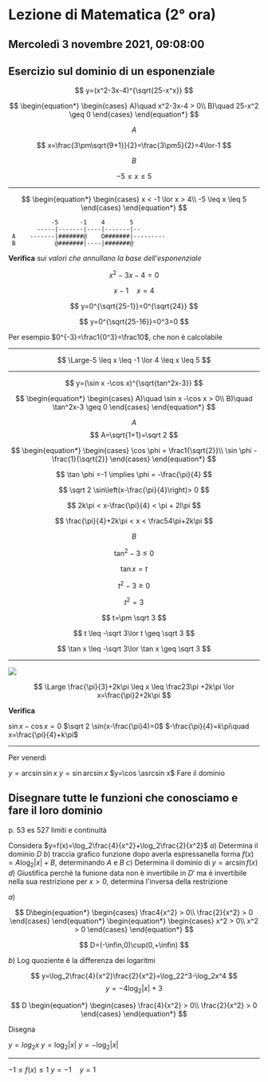 #  Lezione di Matematica (2° ora)
## Mercoledì 3 novembre 2021, 09:08:00

## Esercizio sul dominio di un esponenziale

$$
y=(x^2-3x-4)^{\sqrt{25-x^x}}
$$


$$
\begin{equation*} \begin{cases} 
A)\quad x^2-3x-4 > 0\\
B)\quad 25-x^2 \geq 0 \end{cases} \end{equation*}
$$

$$
A
$$

$$
x=\frac{3\pm\sqrt{9+1}}{2}=\frac{3\pm5}{2}=4\lor-1
$$


$$
B
$$

$$
-5 \leq x \leq 5
$$


---

$$
\begin{equation*} \begin{cases} 
x <  -1 \lor x > 4\\
-5 \leq x \leq 5
 \end{cases} \end{equation*}
$$




                -5      -1    4       5
			-----|-------|----|-------|--
	 A    -------|#######@    O#######|---------
	 B           @#######|----|#######@


**Verifica** _sui valori che annullano la base dell'esponenziale_

$$
x^2-3x-4=0
$$


$$
x-1\quad x = 4
$$

$$
y=0^{\sqrt{25-1}}=0^{\sqrt{24}}
$$

$$
y=0^{\sqrt{25-16}}=0^3=0
$$

Per esempio $0^{-3}=\frac1{0^3}=\frac10$, che non è calcolabile

---

$$
\Large-5 \leq x \leq -1 \lor 4 \leq x \leq 5
$$

---


$$
y=(\sin x -\cos x)^{\sqrt{tan^2x-3}}
$$


$$
\begin{equation*} \begin{cases} 
A)\quad \sin x -\cos x > 0\\
B)\quad \tan^2x-3 \geq 0
 \end{cases} \end{equation*}
$$


$$A$$
$$
A=\sqrt{1+1}=\sqrt 2
$$

$$
\begin{equation*} \begin{cases} 
\cos \phi = \frac1{\sqrt{2}}\\
\sin \phi -\frac{1}{\sqrt{2}}
\end{cases} \end{equation*}
$$

$$
\tan \phi =-1 \implies \phi = -\frac{\pi}{4}
$$

$$
\sqrt 2 \sin\left(x-\frac{\pi}{4}\right)> 0
$$

$$
2k\pi < x-\frac{\pi}{4} < \pi + 2l\pi
$$

$$
\frac{\pi}{4}+2k\pi < x < \frac54\pi+2k\pi
$$


$$B$$

$$
\tan^2-3 \leq 0
$$

$$
\tan x = t
$$


$$
t^2-3 \geq 0
$$

$$
t^2=3
$$

$$
t=\pm \sqrt 3
$$



$$
t \leq -\sqrt 3\lor t \geq \sqrt 3
$$

$$
\tan x \leq -\sqrt 3\lor \tan x \geq \sqrt 3
$$


---

![](https://i.imgur.com/MmnAQwV.jpg)

$$
\Large \frac{\pi}{3}+2k\pi \leq x \leq \frac23\pi +2k\pi \lor x=\frac{\pi}2+2k\pi
$$



**Verifica**

$\sin x- \cos x=0$
$\sqrt 2 \sin(x-\frac{\pi}4)=0$
$-\frac{\pi}{4}=k\pi\quad x=\frac{\pi}{4}+k\pi$


---

Per venerdì 

$y=\arcsin \sin x$
$y=\sin \arcsin x$
$y=\cos \asrcsin x$
Fare il dominio

Disegnare tutte le funzioni che conosciamo e fare il loro dominio
 ---
p. 53 es 527 limiti e continuità

Considera $y=f(x)=\log_2\frac{4}{x^2}+\log_2\frac{2}{x^2}$
$a)$ Determina il dominio $D$
$b)$ traccia grafico funzione dopo averla espressanella forma $f(x)=A\log_2|x|+B$, determinando $A$ e $B$
$c)$ Determina il dominio di $y=\arcsin f(x)$
$d)$ Giustifica perchè la funione data non è invertibile in $D'$ ma è invertibile nella sua  restrizione per $x > 0$, determina l'inversa della restrizione


$a)$ 

$$
D\begin{equation*} \begin{cases} 
\frac4{x^2} > 0\\
\frac{2}{x^2} > 0
 \end{cases} \end{equation*}
 \begin{equation*} \begin{cases} 
x^2 > 0\\
x^2 > 0
 \end{cases} \end{equation*}
$$

$$
D=(-\infin,0)\cup(0,+\infin)
$$

$b)$
Log quoziente è la differenza dei logaritmi

$$
y=\log_2\frac{4}{x^2}\frac{2}{x^2}=\log_22^3-\log_2x^4
$$
$$
y=-4\log_2|x|+3
$$


$$
D \begin{equation*} \begin{cases} 
\frac{4}{x^2} > 0\\
\frac{2}{x^2} > 0
 \end{cases} \end{equation*}
$$



Disegna


$y=log_2x$
$y=\log_2|x|$
$y=-\log_2|x|$

---

$-1\leq f(x) \leq 1$
$y=-1 \quad y=1$
<!--stackedit_data:
eyJoaXN0b3J5IjpbLTE1OTE2MjcxNjMsLTk2OTU5MTU5MiwtNT
gyNTE0NzcsLTIwODI5OTgzODgsLTcyNDU1Mzk5OCwyMTM2ODk2
OTcxLC0xNTc4NjU4MDM5XX0=
-->
